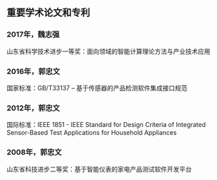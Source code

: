 
## 重要学术论文和专利

### 2017年，魏志强

山东省科学技术进步一等奖：面向领域的智能计算理论方法与产业技术应用

### 2016年，郭忠文

国家标准：GB/T33137 – 基于传感器的产品检测软件集成接口规范

### 2012年，郭忠文

国际标准：IEEE 1851 - IEEE Standard for Design Criteria of Integrated Sensor-Based Test Applications for Household Appliances

### 2008年，郭忠文

山东省科技进步二等奖：基于智能仪表的家电产品测试软件开发平台
